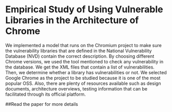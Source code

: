 # Empirical Study of Using Vulnerable Libraries in the Architecture of Chrome

We implemented a model that runs on the Chromium
project to make sure the vulnerability libraries that are defined
in the National Vulnerability Database (NVD) contain
the correct description. By choosing different Chrome versions,
we used the tool mentioned to check any vulnerability
in the database. We get the XML files that contain a list
of vulnerabilities. Then, we determine whether a library has
vulnerabilities or not.
We selected Google Chrome as the project to be studied
because it is one of the most popular OSS. Also, there are
plenty of resources available such as design documents,
architecture overviews, testing information that can be
facilitated through its official platform.

##Read the paper for more details
